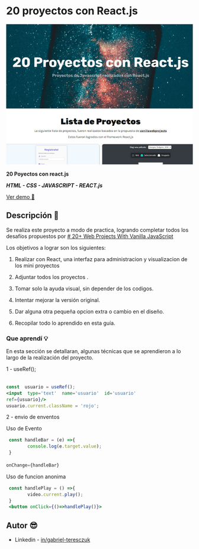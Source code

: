   

# 20 proyectos con React.js

  

![preview](./public/img/preview.jpg)

  
  

**20 Poyectos con react.js**

***HTML - CSS - JAVASCRIPT - REACT.js***

  

[Ver demo 👀](https://gabrielteresczuk.github.io/20projectsreact/)

  

## Descripción 📑

  

Se realiza este proyecto a modo de practica, logrando completar todos los desafíos propuestos por [# 20+ Web Projects With Vanilla JavaScript](https://github.com/bradtraversy/vanillawebprojects)

  

Los objetivos a lograr son los siguientes:

  

1. Realizar con React, una interfaz para administracion y visualizacion de los mini proyectos

2. Adjuntar todos los proyectos .

3. Tomar solo la ayuda visual, sin depender de los codigos.

4. Intentar mejorar la versión original.

5. Dar alguna otra pequeña opcion extra o cambio en el diseño.

6. Recopilar todo lo aprendido en esta guía.


### Que aprendí 💡

  

En esta sección se detallaran, algunas técnicas que se aprendieron a lo largo de la realización del proyecto.

  
1 - useRef();

```jsx

const  usuario = useRef();
<input  type='text'  name='usuario'  id='usuario'  
ref={usuario}/>
usuario.current.className = 'rojo';

```


2 -  envio de enventos

Uso de Evento
```jsx
 const handleBar = (e) =>{
        console.log(e.target.value);
 }

onChange={handleBar}
```
Uso de funcion anonima
```jsx
 const handlePlay = () =>{
        video.current.play();
 }
 <button onClick={()=>handlePlay()}>
``` 


  
  

## Autor 😎

  

- Linkedin - [in/gabriel-teresczuk](https://www.linkedin.com/in/gabriel-teresczuk/)